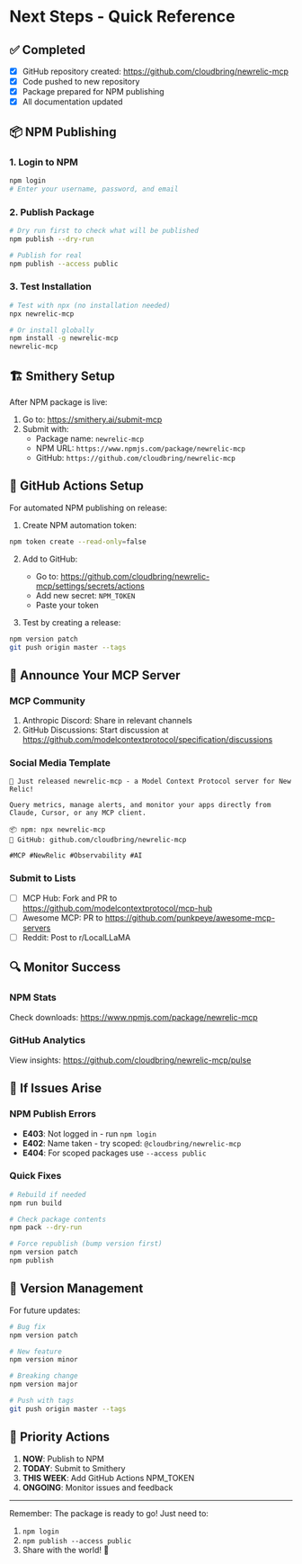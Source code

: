 # Next Steps - Quick Reference

## ✅ Completed
- [x] GitHub repository created: https://github.com/cloudbring/newrelic-mcp
- [x] Code pushed to new repository
- [x] Package prepared for NPM publishing
- [x] All documentation updated

## 📦 NPM Publishing

### 1. Login to NPM
```bash
npm login
# Enter your username, password, and email
```

### 2. Publish Package
```bash
# Dry run first to check what will be published
npm publish --dry-run

# Publish for real
npm publish --access public
```

### 3. Test Installation
```bash
# Test with npx (no installation needed)
npx newrelic-mcp

# Or install globally
npm install -g newrelic-mcp
newrelic-mcp
```

## 🏗️ Smithery Setup

After NPM package is live:

1. Go to: https://smithery.ai/submit-mcp
2. Submit with:
   - Package name: `newrelic-mcp`
   - NPM URL: `https://www.npmjs.com/package/newrelic-mcp`
   - GitHub: `https://github.com/cloudbring/newrelic-mcp`

## 🔑 GitHub Actions Setup

For automated NPM publishing on release:

1. Create NPM automation token:
```bash
npm token create --read-only=false
```

2. Add to GitHub:
   - Go to: https://github.com/cloudbring/newrelic-mcp/settings/secrets/actions
   - Add new secret: `NPM_TOKEN`
   - Paste your token

3. Test by creating a release:
```bash
npm version patch
git push origin master --tags
```

## 📢 Announce Your MCP Server

### MCP Community
1. Anthropic Discord: Share in relevant channels
2. GitHub Discussions: Start discussion at https://github.com/modelcontextprotocol/specification/discussions

### Social Media Template
```
🚀 Just released newrelic-mcp - a Model Context Protocol server for New Relic!

Query metrics, manage alerts, and monitor your apps directly from Claude, Cursor, or any MCP client.

📦 npm: npx newrelic-mcp
🔧 GitHub: github.com/cloudbring/newrelic-mcp

#MCP #NewRelic #Observability #AI
```

### Submit to Lists
- [ ] MCP Hub: Fork and PR to https://github.com/modelcontextprotocol/mcp-hub
- [ ] Awesome MCP: PR to https://github.com/punkpeye/awesome-mcp-servers
- [ ] Reddit: Post to r/LocalLLaMA

## 🔍 Monitor Success

### NPM Stats
Check downloads: https://www.npmjs.com/package/newrelic-mcp

### GitHub Analytics
View insights: https://github.com/cloudbring/newrelic-mcp/pulse

## 🐛 If Issues Arise

### NPM Publish Errors
- **E403**: Not logged in - run `npm login`
- **E402**: Name taken - try scoped: `@cloudbring/newrelic-mcp`
- **E404**: For scoped packages use `--access public`

### Quick Fixes
```bash
# Rebuild if needed
npm run build

# Check package contents
npm pack --dry-run

# Force republish (bump version first)
npm version patch
npm publish
```

## 📝 Version Management

For future updates:
```bash
# Bug fix
npm version patch

# New feature
npm version minor

# Breaking change
npm version major

# Push with tags
git push origin master --tags
```

## 🎯 Priority Actions

1. **NOW**: Publish to NPM
2. **TODAY**: Submit to Smithery
3. **THIS WEEK**: Add GitHub Actions NPM_TOKEN
4. **ONGOING**: Monitor issues and feedback

---

Remember: The package is ready to go! Just need to:
1. `npm login`
2. `npm publish --access public`
3. Share with the world! 🚀